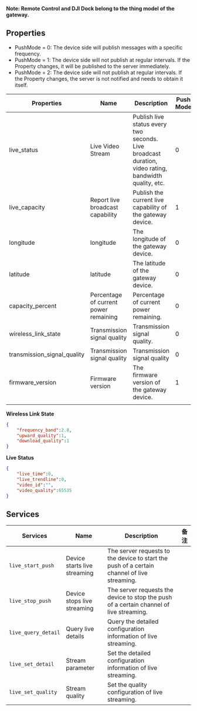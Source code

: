 **Note: Remote Control and DJI Dock belong to the thing model of the gateway.**

## Properties

- PushMode = 0:  The device side will publish messages with a specific frequency.
- PushMode = 1:  The device side will not publish at regular intervals. If the Property changes, it will be published to the server immediately.
- PushMode = 2:  The device side will not publish at regular intervals. If the Property changes, the server is not notified and needs to obtain it itself.

| Properties                  | Name                                  | Description                                                  | Push Mode | Data Type |
| --------------------------- | ------------------------------------- | ------------------------------------------------------------ | --------- | --------- |
| live_status                 | Live Video Stream                     | Publish live status every two seconds. Live broadcast duration, video rating, bandwidth quality, etc. | 0         | struct    |
| live_capacity               | Report live broadcast capability      | Publish the current live capability of the gateway device.   | 1         | struct    |
| longitude                   | longitude                             | The longitude of the gateway device.                         | 0         | double    |
| latitude                    | latitude                              | The latitude of the gateway device.                          | 0         | double    |
| capacity_percent            | Percentage of current power remaining | Percentage of current power remaining.                       | 0         | int       |
| wireless_link_state         | Transmission signal quality           | Transmission signal quality.                                 | 0         | struct    |
| transmission_signal_quality | Transmission signal quality           | Transmission signal quality                                  | 0         | int       |
| firmware_version            | Firmware version                      | The firmware version of the gateway device.                  | 1         | text      |
|                             |                                       |                                                              |           |           |

**Wireless Link State**

```json
{
    "frequency_band":2.8,
    "upward_quality":1,
    "download_quality":1
}
```

**Live Status**

```json
{
    "live_time":0,
    "live_trendline":0,
    "video_id":"",
    "video_quality":65535
}
```



## Services

| Services            | Name                         | Description                                                  | 备注 |
| ------------------- | ---------------------------- | ------------------------------------------------------------ | ---- |
| `live_start_push`   | Device starts live streaming | The server requests to the device to start the push of a certain channel of live streaming. |      |
| `live_stop_push`    | Device stops live streaming  | The server requests the device to stop the push of a certain channel of live streaming. |      |
| `live_query_detail` | Query live details           | Query the detailed configuration information of live streaming. |      |
| `live_set_detail`   | Stream parameter             | Set the detailed configuration information of live streaming. |      |
| `live_set_quality`  | Stream quality               | Set the quality configuration of live streaming.             |      |